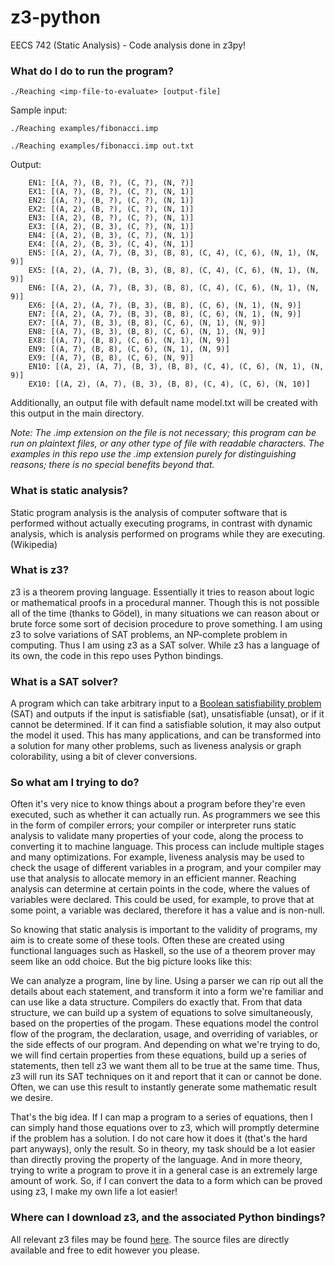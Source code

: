 # z3-python
EECS 742 (Static Analysis) - Code analysis done in z3py!

### What do I do to run the program?
```
./Reaching <imp-file-to-evaluate> [output-file]
```

Sample input:  
```
./Reaching examples/fibonacci.imp
```
```
./Reaching examples/fibonacci.imp out.txt
```

Output:  
```
    EN1: [(A, ?), (B, ?), (C, ?), (N, ?)]
    EX1: [(A, ?), (B, ?), (C, ?), (N, 1)]
    EN2: [(A, ?), (B, ?), (C, ?), (N, 1)]
    EX2: [(A, 2), (B, ?), (C, ?), (N, 1)]
    EN3: [(A, 2), (B, ?), (C, ?), (N, 1)]
    EX3: [(A, 2), (B, 3), (C, ?), (N, 1)]
    EN4: [(A, 2), (B, 3), (C, ?), (N, 1)]
    EX4: [(A, 2), (B, 3), (C, 4), (N, 1)]
    EN5: [(A, 2), (A, 7), (B, 3), (B, 8), (C, 4), (C, 6), (N, 1), (N, 9)]
    EX5: [(A, 2), (A, 7), (B, 3), (B, 8), (C, 4), (C, 6), (N, 1), (N, 9)]
    EN6: [(A, 2), (A, 7), (B, 3), (B, 8), (C, 4), (C, 6), (N, 1), (N, 9)]
    EX6: [(A, 2), (A, 7), (B, 3), (B, 8), (C, 6), (N, 1), (N, 9)]
    EN7: [(A, 2), (A, 7), (B, 3), (B, 8), (C, 6), (N, 1), (N, 9)]
    EX7: [(A, 7), (B, 3), (B, 8), (C, 6), (N, 1), (N, 9)]
    EN8: [(A, 7), (B, 3), (B, 8), (C, 6), (N, 1), (N, 9)]
    EX8: [(A, 7), (B, 8), (C, 6), (N, 1), (N, 9)]
    EN9: [(A, 7), (B, 8), (C, 6), (N, 1), (N, 9)]
    EX9: [(A, 7), (B, 8), (C, 6), (N, 9)]
    EN10: [(A, 2), (A, 7), (B, 3), (B, 8), (C, 4), (C, 6), (N, 1), (N, 9)]
    EX10: [(A, 2), (A, 7), (B, 3), (B, 8), (C, 4), (C, 6), (N, 10)]
```

Additionally, an output file with default name model.txt will be created with this output in the main directory.

*Note: The .imp extension on the file is not necessary; this program can be run on plaintext files, or any other type of file with readable characters. The examples in this repo use the .imp extension purely for distinguishing reasons; there is no special benefits beyond that.*

### What is static analysis?
Static program analysis is the analysis of computer software that is performed without actually executing programs, in contrast with dynamic analysis, which is analysis performed on programs while they are executing.
(Wikipedia)

### What is z3?
z3 is a theorem proving language. Essentially it tries to reason about logic or mathematical proofs in a procedural manner. Though this is not possible all of the time (thanks to Gödel), in many situations we can reason about or brute force some sort of decision procedure to prove something. I am using z3 to solve variations of SAT problems, an NP-complete problem in computing. Thus I am using z3 as a SAT solver. While z3 has a language of its own, the code in this repo uses Python bindings.

### What is a SAT solver?
A program which can take arbitrary input to a [Boolean satisfiability problem](https://en.wikipedia.org/wiki/Boolean_satisfiability_problem) (SAT) and outputs if the input is satisfiable (sat), unsatisfiable (unsat), or if it cannot be determined. If it can find a satisfiable solution, it may also output the model it used. This has many applications, and can be transformed into a solution for many other problems, such as liveness analysis or graph colorability, using a bit of clever conversions.

### So what am I trying to do?
Often it's very nice to know things about a program before they're even executed, such as whether it can actually run. As programmers we see this in the form of compiler errors; your compiler or interpreter runs static analysis to validate many properties of your code, along the process to converting it to machine language. This process can include multiple stages and many optimizations. For example, liveness analysis may be used to check the usage of different variables in a program, and your compiler may use that analysis to allocate memory in an efficient manner. Reaching analysis can determine at certain points in the code, where the values of variables were declared. This could be used, for example, to prove that at some point, a variable was declared, therefore it has a value and is non-null.

So knowing that static analysis is important to the validity of programs, my aim is to create some of these tools. Often these are created using functional languages such as Haskell, so the use of a theorem prover may seem like an odd choice. But the big picture looks like this:

We can analyze a program, line by line. Using a parser we can rip out all the details about each statement, and transform it into a form we're familiar and can use like a data structure. Compilers do exactly that. From that data structure, we can build up a system of equations to solve simultaneously, based on the properties of the progam. These equations model the control flow of the program, the declaration, usage, and overriding of variables, or the side effects of our program. And depending on what we're trying to do, we will find certain properties from these equations, build up a series of statements, then tell z3 we want them all to be true at the same time. Thus, z3 will run its SAT techniques on it and report that it can or cannot be done. Often, we can use this result to instantly generate some mathematic result we desire.

That's the big idea. If I can map a program to a series of equations, then I can simply hand those equations over to z3, which will promptly determine if the problem has a solution. I do not care how it does it (that's the hard part anyways), only the result. So in theory, my task should be a lot easier than directly proving the property of the language. And in more theory, trying to write a program to prove it in a general case is an extremely large amount of work. So, if I can convert the data to a form which can be proved using z3, I make my own life a lot easier!

### Where can I download z3, and the associated Python bindings?
All relevant z3 files may be found [here](https://github.com/Z3Prover/z3). The source files are directly available and free to edit however you please.
